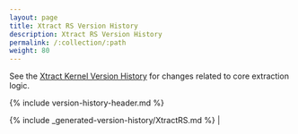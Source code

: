 ```yaml
---
layout: page
title: Xtract RS Version History
description: Xtract RS Version History
permalink: /:collection/:path
weight: 80
---
```


See the [Xtract Kernel Version History](./xtract-kernel-version-history) for changes related to core extraction logic.

{% include version-history-header.md %}

{% include _generated-version-history/XtractRS.md %}                                                                                                            |
